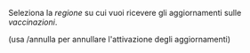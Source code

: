 Seleziona la *regione* su cui vuoi ricevere gli aggiornamenti sulle *vaccinazioni*\.

\(usa /annulla per annullare l'attivazione degli aggiornamenti\)
